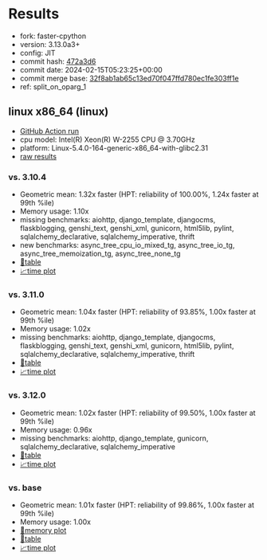 # Results

- fork: faster-cpython
- version: 3.13.0a3+
- config: JIT
- commit hash: [472a3d6](https://github.com/faster%2dcpython/cpython/commit/472a3d6)
- commit date: 2024-02-15T05:23:25+00:00
- commit merge base: [32f8ab1ab65c13ed70f047ffd780ec1fe303ff1e](https://github.com/faster%2dcpython/cpython/commit/32f8ab1ab65c13ed70f047ffd780ec1fe303ff1e)
- ref: split_on_oparg_1

## linux x86_64 (linux)

- [GitHub Action run](https://github.com/faster-cpython/benchmarking/actions/runs/7930123464)
- cpu model: Intel(R) Xeon(R) W-2255 CPU @ 3.70GHz
- platform: Linux-5.4.0-164-generic-x86_64-with-glibc2.31
- [raw results](bm-20240215-linux-x86_64-faster%252dcpython-split_on_oparg_1-3.13.0a3%2B-472a3d6.json)

### vs. 3.10.4

- Geometric mean: 1.32x faster (HPT: reliability of 100.00%, 1.24x faster at 99th %ile)
- Memory usage: 1.10x
- missing benchmarks: aiohttp, django_template, djangocms, flaskblogging, genshi_text, genshi_xml, gunicorn, html5lib, pylint, sqlalchemy_declarative, sqlalchemy_imperative, thrift
- new benchmarks: async_tree_cpu_io_mixed_tg, async_tree_io_tg, async_tree_memoization_tg, async_tree_none_tg
- [📄table](bm-20240215-linux-x86_64-faster%252dcpython-split_on_oparg_1-3.13.0a3%2B-472a3d6-vs-3.10.4.md)
- [📈time plot](bm-20240215-linux-x86_64-faster%252dcpython-split_on_oparg_1-3.13.0a3%2B-472a3d6-vs-3.10.4.png)

### vs. 3.11.0

- Geometric mean: 1.04x faster (HPT: reliability of 93.85%, 1.00x faster at 99th %ile)
- Memory usage: 1.02x
- missing benchmarks: aiohttp, django_template, djangocms, flaskblogging, genshi_text, genshi_xml, gunicorn, html5lib, pylint, sqlalchemy_declarative, sqlalchemy_imperative, thrift
- [📄table](bm-20240215-linux-x86_64-faster%252dcpython-split_on_oparg_1-3.13.0a3%2B-472a3d6-vs-3.11.0.md)
- [📈time plot](bm-20240215-linux-x86_64-faster%252dcpython-split_on_oparg_1-3.13.0a3%2B-472a3d6-vs-3.11.0.png)

### vs. 3.12.0

- Geometric mean: 1.02x faster (HPT: reliability of 99.50%, 1.00x faster at 99th %ile)
- Memory usage: 0.96x
- missing benchmarks: aiohttp, django_template, gunicorn, sqlalchemy_declarative, sqlalchemy_imperative
- [📄table](bm-20240215-linux-x86_64-faster%252dcpython-split_on_oparg_1-3.13.0a3%2B-472a3d6-vs-3.12.0.md)
- [📈time plot](bm-20240215-linux-x86_64-faster%252dcpython-split_on_oparg_1-3.13.0a3%2B-472a3d6-vs-3.12.0.png)

### vs. base

- Geometric mean: 1.01x faster (HPT: reliability of 99.86%, 1.00x faster at 99th %ile)
- Memory usage: 1.00x
- [🧠memory plot](bm-20240215-linux-x86_64-faster%252dcpython-split_on_oparg_1-3.13.0a3%2B-472a3d6-vs-base-mem.png)
- [📄table](bm-20240215-linux-x86_64-faster%252dcpython-split_on_oparg_1-3.13.0a3%2B-472a3d6-vs-base.md)
- [📈time plot](bm-20240215-linux-x86_64-faster%252dcpython-split_on_oparg_1-3.13.0a3%2B-472a3d6-vs-base.png)

